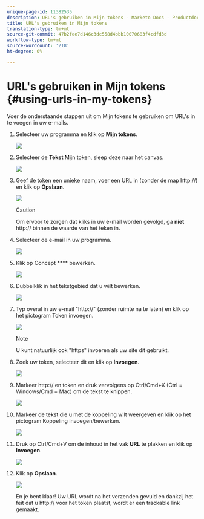 ```yaml
---
unique-page-id: 11382535
description: URL's gebruiken in Mijn tokens - Marketo Docs - Productdocumentatie
title: URL's gebruiken in Mijn tokens
translation-type: tm+mt
source-git-commit: 47b2fee7d146c3dc558d4bbb10070683f4cdfd3d
workflow-type: tm+mt
source-wordcount: '218'
ht-degree: 0%

---
```



# URL&#39;s gebruiken in Mijn tokens {#using-urls-in-my-tokens}

Voer de onderstaande stappen uit om Mijn tokens te gebruiken om URL&#39;s in te voegen in uw e-mails.

1. Selecteer uw programma en klik op **Mijn tokens**.

   ![](assets/one-4.png)

1. Selecteer de **Tekst** Mijn token, sleep deze naar het canvas.

   ![](assets/two-4.png)

1. Geef de token een unieke naam, voer een URL in (zonder de map http://) en klik op **Opslaan**.

   ![](assets/three-4.png)

   >[!CAUTION]
   >
   >Om ervoor te zorgen dat kliks in uw e-mail worden gevolgd, ga **niet** http:// binnen de waarde van het teken in.

1. Selecteer de e-mail in uw programma.

   ![](assets/four-3.png)

1. Klik op Concept **** bewerken.

   ![](assets/five-3.png)

1. Dubbelklik in het tekstgebied dat u wilt bewerken.

   ![](assets/six-1.png)

1. Typ overal in uw e-mail &quot;http://&quot; (zonder ruimte na te laten) en klik op het pictogram Token invoegen.

   ![](assets/seven.png)

   >[!NOTE]
   >
   >U kunt natuurlijk ook &quot;https&quot; invoeren als uw site dit gebruikt.

1. Zoek uw token, selecteer dit en klik op **Invoegen**.

   ![](assets/eight.png)

1. Markeer http:// en token en druk vervolgens op Ctrl/Cmd+X (Ctrl = Windows/Cmd = Mac) om de tekst te knippen.

   ![](assets/nine.png)

1. Markeer de tekst die u met de koppeling wilt weergeven en klik op het pictogram Koppeling invoegen/bewerken.

   ![](assets/ten.png)

1. Druk op Ctrl/Cmd+V om de inhoud in het vak **URL** te plakken en klik op **Invoegen**.

   ![](assets/eleven.png)

1. Klik op **Opslaan**.

   ![](assets/twelve.png)

   En je bent klaar! Uw URL wordt na het verzenden gevuld en dankzij het feit dat u http:// voor het token plaatst, wordt er een trackable link gemaakt.

